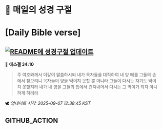 # 🙏 매일의 성경 구절
# [Daily Bible verse]
## [![README에 성경구절 업데이트](https://github.com/DONGSUKA/first_test/actions/workflows/update-readme-bible.yml/badge.svg)](https://github.com/DONGSUKA/first_test/actions/workflows/update-readme-bible.yml)
<!-- START_BIBLE_VERSE -->
📖 **에스겔 34:10**
> 주 여호와께서 이같이 말씀하시되 내가 목자들을 대적하여 내 양 떼를 그들의 손에서 찾으리니 목자들이 양을 먹이지 못할 뿐 아니라 그들이 다시는 자기도 먹이지 못할지라 내가 내 양을 그들의 입에서 건져내어서 다시는 그 먹이가 되지 아니하게 하리라

🕊️ _업데이트 시각: 2025-09-07 12:38:45 KST_
  <!-- END_BIBLE_VERSE -->
## GITHUB_ACTION
